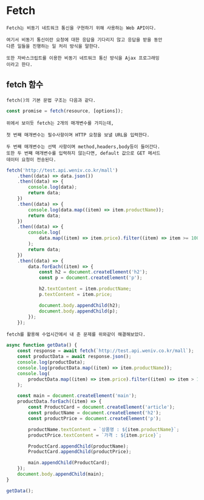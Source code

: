 # Fetch

    Fetch는 비동기 네트워크 통신을 구현하기 위해 사용하는 Web API이다.

    여기서 비동기 통신이란 요청에 대한 응답을 기다리지 않고 응답을 받을 동안
    다른 일들을 진행하는 일 처리 방식을 말한다.

    또한 자바스크립트를 이용한 비동기 네트워크 통신 방식을 Ajax 프로그래밍
    이라고 한다.

## fetch 함수

    fetch()의 기본 문법 구조는 다음과 같다.

```js
const promise = fetch(resource, [options]);
```

    위에서 보이듯 fetch는 2개의 매개변수를 가지는데,

    첫 번째 매개변수는 필수사항이며 HTTP 요청을 보낼 URL을 입력한다.

    두 번째 매개변수는 선택 사항이며 method,headers,body등이 들어간다.
    또한 두 번째 매개변수를 입력하지 않는다면, default 값으로 GET 메서드
    데이터 요청이 전송된다.

```js
fetch('http://test.api.weniv.co.kr/mall')
    .then((data) => data.json())
    .then((data) => {
        console.log(data);
        return data;
    })
    .then((data) => {
        console.log(data.map((item) => item.productName));
        return data;
    })
    .then((data) => {
        console.log(
            data.map((item) => item.price).filter((item) => item >= 10000)
        );
        return data;
    })
    .then((data) => {
        data.forEach((item) => {
            const h2 = document.createElement('h2');
            const p = document.createElement('p');

            h2.textContent = item.productName;
            p.textContent = item.price;

            document.body.appendChild(h2);
            document.body.appendChild(p);
        });
    });
```

    fetch를 활용해 수업시간에서 내 준 문제를 위와같이 해결해보았다.

```js
async function getData() {
    const response = await fetch(`http://test.api.weniv.co.kr/mall`);
    const productData = await response.json();
    console.log(productData);
    console.log(productData.map((item) => item.productName));
    console.log(
        productData.map((item) => item.price).filter((item) => item > 10000)
    );

    const main = document.createElement('main');
    productData.forEach((item) => {
        const ProductCard = document.createElement('article');
        const productName = document.createElement('h2');
        const productPrice = document.createElement('p');

        productName.textContent = `상품명 : ${item.productName}`;
        productPrice.textContent = `가격 : ${item.price}`;

        ProductCard.appendChild(productName);
        ProductCard.appendChild(productPrice);

        main.appendChild(ProductCard);
    });
    document.body.appendChild(main);
}

getData();
```
